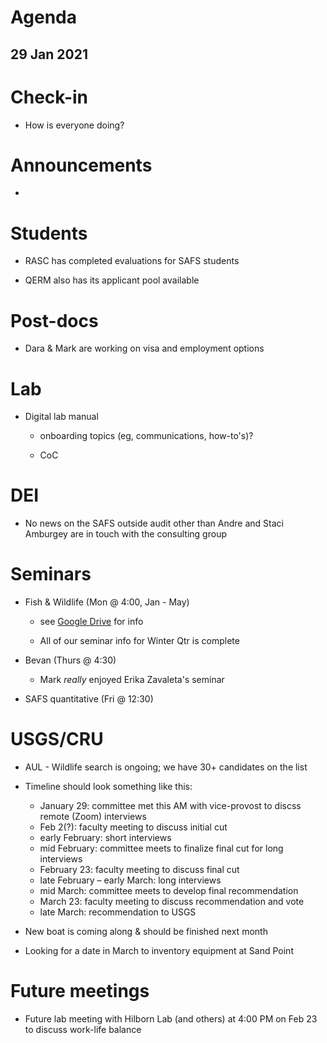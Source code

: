 # Agenda

## 29 Jan 2021


# Check-in

* How is everyone doing?


# Announcements

* 


# Students

* RASC has completed evaluations for SAFS students

* QERM also has its applicant pool available


# Post-docs

* Dara & Mark are working on visa and employment options


# Lab

* Digital lab manual

    - onboarding topics (eg, communications, how-to's)?
    
    - CoC
    

# DEI

* No news on the SAFS outside audit other than Andre and Staci Amburgey are in touch with the consulting group


# Seminars

* Fish & Wildlife (Mon @ 4:00, Jan - May)

    - see [Google Drive](https://drive.google.com/drive/folders/0AJVMCIpK1tkXUk9PVA) for info
    
    - All of our seminar info for Winter Qtr is complete
    
* Bevan (Thurs @ 4:30)

    - Mark *really* enjoyed Erika Zavaleta's seminar

* SAFS quantitative (Fri @ 12:30)


# USGS/CRU

* AUL - Wildlife search is ongoing; we have 30+ candidates on the list

* Timeline should look something like this:

    - January 29: committee met this AM with vice-provost to discss remote (Zoom) interviews 
    - Feb 2(?): faculty meeting to discuss initial cut  
    - early February: short interviews  
    - mid February: committee meets to finalize final cut for long interviews  
    - February 23: faculty meeting to discuss final cut  
    - late February – early March: long interviews  
    - mid March: committee meets to develop final recommendation  
    - March 23: faculty meeting to discuss recommendation and vote  
    - late March: recommendation to USGS

* New boat is coming along & should be finished next month

* Looking for a date in March to inventory equipment at Sand Point


# Future meetings

* Future lab meeting with Hilborn Lab (and others) at 4:00 PM on Feb 23 to discuss work-life balance 
